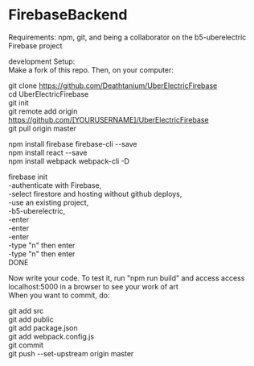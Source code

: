 # FirebaseBackend 
Requirements: npm, git, and being a collaborator on the b5-uberelectric Firebase project  
 
development Setup:  
Make a fork of this repo. Then, on your computer:  
  
git clone https://github.com/Deathtanium/UberElectricFirebase  
cd UberElectricFirebase  
git init  
git remote add origin https://github.com/[YOURUSERNAME]/UberElectricFirebase  
git pull origin master  
  
npm install firebase firebase-cli --save  
npm install react --save  
npm install webpack webpack-cli -D  
  
firebase init  
 -authenticate with Firebase,  
 -select firestore and hosting without github deploys,  
 -use an existing project,  
 -b5-uberelectric,  
 -enter  
 -enter  
 -enter  
 -type "n" then enter  
 -type "n" then enter  
DONE  
  
Now write your code. To test it, run "npm run build" and access access localhost:5000 in a browser to see your work of art  
When you want to commit, do:  
  
git add src  
git add public  
git add package.json  
git add webpack.config.js  
git commit  
git push --set-upstream origin master  
